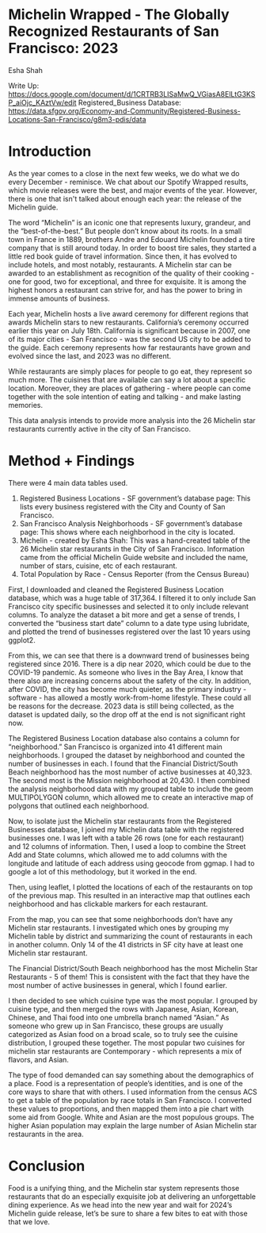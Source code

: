 # Michelin Wrapped - The Globally Recognized Restaurants of San Francisco: 2023
Esha Shah

Write Up: https://docs.google.com/document/d/1CRTRB3LISaMwQ_VGiasA8ElLtG3KSP_aiOjc_KAztVw/edit
Registered_Business Database: https://data.sfgov.org/Economy-and-Community/Registered-Business-Locations-San-Francisco/g8m3-pdis/data

# Introduction

As the year comes to a close in the next few weeks, we do what we do every December - reminisce. We chat about our Spotify Wrapped results, which movie releases were the best, and major events of the year. However, there is one that isn't talked about enough each year: the release of the Michelin guide. 

The word “Michelin” is an iconic one that represents luxury, grandeur, and the “best-of-the-best.” But people don’t know about its roots. In a small town in France in 1889, brothers Andre and Edouard Michelin founded a tire company that is still around today. In order to boost tire sales, they started a little red book guide of travel information. Since then, it has evolved to include hotels, and most notably, restaurants. A Michelin star can be awarded to an establishment as recognition of the quality of their cooking - one for good, two for exceptional, and three for exquisite. It is among the highest honors a restaurant can strive for, and has the power to bring in immense amounts of business. 

Each year, Michelin hosts a live award ceremony for different regions that awards Michelin stars to new restaurants. California’s ceremony occurred earlier this year on July 18th. California is significant because in 2007, one of its major cities - San Francisco - was the second US city to be added to the guide. Each ceremony represents how far restaurants have grown and evolved since the last, and 2023 was no different. 

While restaurants are simply places for people to go eat, they represent so much more. The cuisines that are available can say a lot about a specific location. Moreover, they are places of gathering - where people can come together with the sole intention of eating and talking - and make lasting memories. 

This data analysis intends to provide more analysis into the 26 Michelin star restaurants currently active in the city of San Francisco.

# Method + Findings
     
There were 4 main data tables used.
1. Registered Business Locations -  SF government’s database page: This lists every business registered with the City and County of San Francisco.
2. San Francisco Analysis Neighborhoods - SF government’s database page: This shows where each neighborhood in the city is located.
3. Michelin - created by Esha Shah: This was a hand-created table of the 26 Michelin star restaurants in the City of San Francisco. Information came from the official Michelin Guide website and included the name, number of stars, cuisine, etc of each restaurant. 
4. Total Population by Race - Census Reporter (from the Census Bureau)

First, I downloaded and cleaned the Registered Business Location database, which was a huge table of 317,364. I filtered it to only include San Francisco city specific businesses and selected it to only include relevant columns. To analyze the dataset a bit more and get a sense of trends, I converted the “business start date” column to a date type using lubridate, and plotted the trend of businesses registered over the last 10 years using ggplot2.

From this, we can see that there is a downward trend of businesses being registered since 2016. There is a dip near 2020, which could be due to the COVID-19 pandemic. As someone who lives in the Bay Area, I know that there also are increasing concerns about the safety of the city. In addition, after COVID, the city has become much quieter, as the primary industry - software - has allowed a mostly work-from-home lifestyle. These could all be reasons for the decrease. 2023 data is still being collected, as the dataset is updated daily, so the drop off at the end is not significant right now.

The Registered Business Location database also contains a column for “neighborhood.” San Francisco is organized into 41 different main neighborhoods. I grouped the dataset by neighborhood and counted the number of businesses in each. I found that the Financial District/South Beach neighborhood has the most number of active businesses at 40,323. The second most is the Mission neighborhood at 20,430. I then combined the analysis neighborhood data with my grouped table to include the geom MULTIPOLYGON column, which allowed me to create an interactive map of polygons that outlined each neighborhood. 

Now, to isolate just the Michelin star restaurants from the Registered Businesses database, I joined my Michelin data table with the registered businesses one. I was left with a table 26 rows (one for each restaurant) and 12 columns of information. Then, I used a loop to combine the Street Add and State columns, which allowed me to add columns with the longitude and latitude of each address using geocode from ggmap. I had to google a lot of this methodology, but it worked in the end. 

Then, using leaflet, I plotted the locations of each of the restaurants on top of the previous map. This resulted in an interactive map that outlines each neighborhood and has clickable markers for each restaurant. 

From the map, you can see that some neighborhoods don’t have any Michelin star restaurants. I investigated which ones by grouping my Michelin table by district and summarizing the count of restaurants in each in another column. Only 14 of the 41 districts in SF city have at least one Michelin star restaurant. 

The Financial District/South Beach neighborhood has the most Michelin Star Restaurants - 5 of them! This is consistent with the fact that they have the most number of active businesses in general, which I found earlier.

I then decided to see which cuisine type was the most popular. I grouped by cuisine type, and then merged the rows with Japanese, Asian, Korean, Chinese, and Thai food into one umbrella branch named “Asian.” As someone who grew up in San Francisco, these groups are usually categorized as Asian food on a broad scale, so to truly see the cuisine distribution, I grouped these together. The most popular two cuisines for michelin star restaurants are Contemporary - which represents a mix of flavors, and Asian.

The type of food demanded can say something about the demographics of a place. Food is a representation of people’s identities, and is one of the core ways to share that with others. I used information from the census ACS to get a table of the population by race totals in San Francisco. I converted these values to proportions, and then mapped them into a pie chart with some aid from Google. White and Asian are the most populous groups. The higher Asian population may explain the large number of Asian Michelin star restaurants in the area.

# Conclusion

Food is a unifying thing, and the Michelin star system represents those restaurants that do an especially exquisite job at delivering an unforgettable dining experience. As we head into the new year and wait for 2024’s Michelin guide release, let’s be sure to share a few bites to eat with those that we love. 

